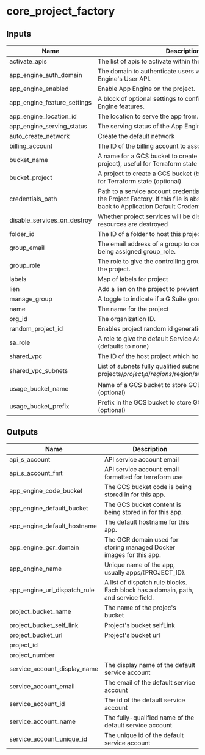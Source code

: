 # core_project_factory

[^]: (autogen_docs_start)


## Inputs

| Name | Description | Type | Default | Required |
|------|-------------|:----:|:-----:|:-----:|
| activate_apis | The list of apis to activate within the project | list | `<list>` | no |
| app_engine_auth_domain | The domain to authenticate users with when using App Engine's User API. | string | `` | no |
| app_engine_enabled | Enable App Engine on the project. | string | `false` | no |
| app_engine_feature_settings | A block of optional settings to configure specific App Engine features. | string | `<list>` | no |
| app_engine_location_id | The location to serve the app from. | string | `` | no |
| app_engine_serving_status | The serving status of the App Engine application. | string | `SERVING` | no |
| auto_create_network | Create the default network | string | `false` | no |
| billing_account | The ID of the billing account to associate this project with | string | - | yes |
| bucket_name | A name for a GCS bucket to create (in the bucket_project project), useful for Terraform state (optional) | string | `` | no |
| bucket_project | A project to create a GCS bucket (bucket_name) in, useful for Terraform state (optional) | string | `` | no |
| credentials_path | Path to a service account credentials file with rights to run the Project Factory. If this file is absent Terraform will fall back to Application Default Credentials. | string | `` | no |
| disable_services_on_destroy | Whether project services will be disabled when the resources are destroyed | string | `true` | no |
| folder_id | The ID of a folder to host this project | string | `` | no |
| group_email | The email address of a group to control the project by being assigned group_role. | string | - | yes |
| group_role | The role to give the controlling group (group_name) over the project. | string | `` | no |
| labels | Map of labels for project | map | `<map>` | no |
| lien | Add a lien on the project to prevent accidental deletion | string | `false` | no |
| manage_group | A toggle to indicate if a G Suite group should be managed. | string | `false` | no |
| name | The name for the project | string | - | yes |
| org_id | The organization ID. | string | - | yes |
| random_project_id | Enables project random id generation | string | `false` | no |
| sa_role | A role to give the default Service Account for the project (defaults to none) | string | `` | no |
| shared_vpc | The ID of the host project which hosts the shared VPC | string | `` | no |
| shared_vpc_subnets | List of subnets fully qualified subnet IDs (ie. projects/$project_id/regions/$region/subnetworks/$subnet_id) | list | `<list>` | no |
| usage_bucket_name | Name of a GCS bucket to store GCE usage reports in (optional) | string | `` | no |
| usage_bucket_prefix | Prefix in the GCS bucket to store GCE usage reports in (optional) | string | `` | no |

## Outputs

| Name | Description |
|------|-------------|
| api_s_account | API service account email |
| api_s_account_fmt | API service account email formatted for terraform use |
| app_engine_code_bucket | The GCS bucket code is being stored in for this app. |
| app_engine_default_bucket | The GCS bucket content is being stored in for this app. |
| app_engine_default_hostname | The default hostname for this app. |
| app_engine_gcr_domain | The GCR domain used for storing managed Docker images for this app. |
| app_engine_name | Unique name of the app, usually apps/{PROJECT_ID}. |
| app_engine_url_dispatch_rule | A list of dispatch rule blocks. Each block has a domain, path, and service field. |
| project_bucket_name | The name of the projec's bucket |
| project_bucket_self_link | Project's bucket selfLink |
| project_bucket_url | Project's bucket url |
| project_id |  |
| project_number |  |
| service_account_display_name | The display name of the default service account |
| service_account_email | The email of the default service account |
| service_account_id | The id of the default service account |
| service_account_name | The fully-qualified name of the default service account |
| service_account_unique_id | The unique id of the default service account |

[^]: (autogen_docs_end)